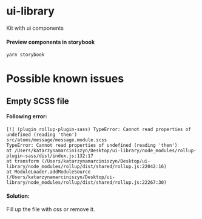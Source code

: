 # ui-library

Kit with ui components

#### Preview components in storybook
`yarn storybook`



# Possible known issues
## Empty SCSS file

#### Following error:
```
[!] (plugin rollup-plugin-sass) TypeError: Cannot read properties of undefined (reading 'then')
src/atoms/message/message.module.scss
TypeError: Cannot read properties of undefined (reading 'then')
at /Users/katarzynamarciniszyn/Desktop/ui-library/node_modules/rollup-plugin-sass/dist/index.js:132:17
at transform (/Users/katarzynamarciniszyn/Desktop/ui-library/node_modules/rollup/dist/shared/rollup.js:22042:16)
at ModuleLoader.addModuleSource (/Users/katarzynamarciniszyn/Desktop/ui-library/node_modules/rollup/dist/shared/rollup.js:22267:30)
```

#### Solution:
Fill up the file with css or remove it.